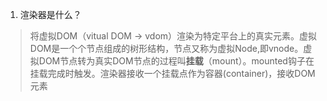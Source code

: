 1. 渲染器是什么？
> 将虚拟DOM（vitual DOM -> vdom）渲染为特定平台上的真实元素。虚拟DOM是一个个节点组成的树形结构，节点又称为虚拟Node,即vnode。虚拟DOM节点转为真实DOM节点的过程叫**挂载**（mount）。mounted钩子在挂载完成时触发。渲染器接收一个挂载点作为容器(container)，接收DOM元素